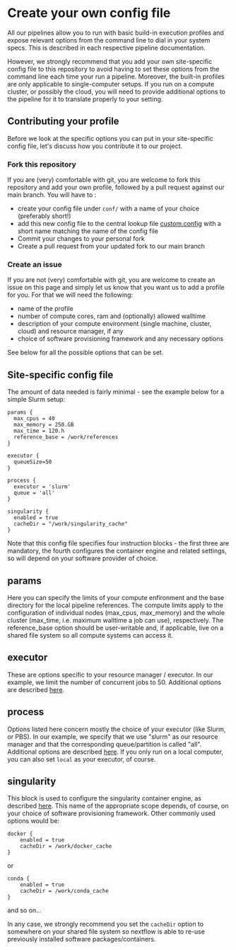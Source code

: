 # Create your own config file

All our pipelines allow you to run with basic build-in execution profiles and expose relevant options from the command line to dial in your system specs. This is described in each respective pipeline documentation. 

However, we strongly recommend that you add your own site-specific config file to this repository to avoid having to set these options from the command line each time your run a pipeline. Moreover, the built-in profiles are only applicable to single-computer setups. If you run on a compute cluster, or possibly the cloud, you will need to provide additional options to the pipeline for it to translate properly to your setting. 

## Contributing your profile

Before we look at the specific options you can put in your site-specific config file, let's discuss how you contribute it to our project. 

### Fork this repository

If you are (very) comfortable with git, you are welcome to fork this repository and add your own profile, followed by a pull request against our main branch. You will have to :

- create your config file under `conf/` with a name of your choice (preferably short!)
- add this new config file to the central lookup file [custom.config](../custom.config) with a short name matching the name of the config file
- Commit your changes to your personal fork
- Create a pull request from your updated fork to our main branch

### Create an issue

If you are not (very) comfortable with git, you are welcome to create an issue on this page and simply let us know that you want us to add a profile for you. For that we will need the following:

- name of the profile
- number of compute cores, ram and (optionally) allowed walltime
- description of your compute environment (single machine, cluster, cloud) and resource manager, if any
- choice of software provisioning framework and any necessary options

See below for all the possible options that can be set. 

## Site-specific config file

The amount of data needed is fairly minimal - see the example below for a simple Slurm setup:

```
params {
  max_cpus = 40
  max_memory = 250.GB
  max_time = 120.h
  reference_base = /work/references
}

executor {
  queueSize=50
}

process {
  executor = 'slurm'
  queue = 'all'
}

singularity {
  enabled = true
  cacheDir = "/work/singularity_cache"
}

```

Note that this config file specifies four instruction blocks - the first three are mandatory, the fourth configures the container engine and related settings, so will depend on your software provider of choice. 

## params

Here you can specify the limits of your compute enfironment and the base directory for the local pipeline references. The compute limits apply to the configuration of individual nodes (max_cpus, max_memory) and the whole cluster (max_time, i.e. maximum walltime a job can use), respectively. The reference_base option should be user-writable and, if applicable, live on a shared file system so all compute systems can access it. 

## executor

These are options specific to your resource manager / executor. In our example, we limit the number of concurrent jobs to 50. Additional options are described [here](https://www.nextflow.io/docs/latest/executor.html).

## process

Options listed here concern mostly the choice of your executor (like Slurm, or PBS). In our example, we specify that we use "slurm" as our resource manager and that the corresponding queue/partition is called "all". Additional options are described [here](https://www.nextflow.io/docs/latest/executor.html). If you only run on a local computer, you can also set `local` as your executor, of course.

## singularity

This block is used to configure the singularity container engine, as described [here](https://www.nextflow.io/docs/latest/config.html). This name of the appropriate scope depends, of course, on your choice of software provisioning framework. Other commonly used options would be:

```
docker {
    enabled = true
    cacheDir = /work/docker_cache
}
``` 
or
```
conda {
    enabled = true
    cacheDir = /work/conda_cache
}
````
and so on...

In any case, we strongly recommend you set the `cacheDir` option to somewhere on your shared file system so nextflow is able to re-use previously installed software packages/containers. 
